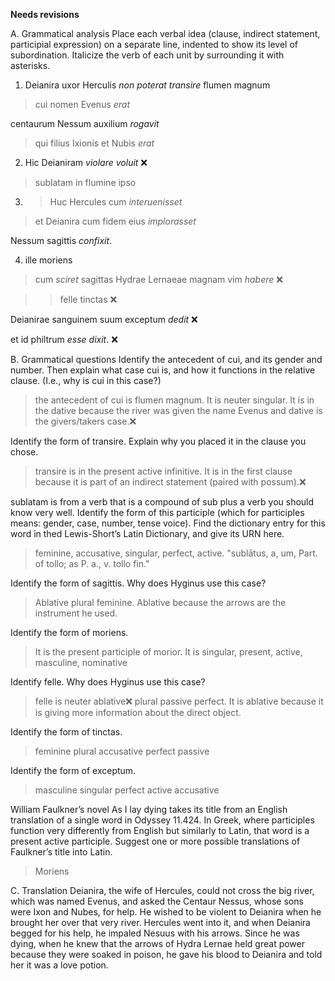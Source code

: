 **Needs revisions**

A. Grammatical analysis
Place each verbal idea (clause, indirect statement, participial expression) on a separate line, indented to show its level of subordination. Italicize the verb of each unit by surrounding it with asterisks.

1. Deianira uxor Herculis *non poterat transire* flumen magnum

> cui nomen Evenus *erat*

centaurum Nessum auxilium *rogavit*

> qui filius Ixionis et Nubis *erat*

2. Hic Deianiram *violare voluit*  ❌

> sublatam in flumine ipso 

3. > Huc Hercules cum *interuenisset*  

> et Deianira cum fidem eius *implorasset*

Nessum sagittis *confixit*.

4. ille moriens 

> cum *sciret* sagittas Hydrae Lernaeae magnam vim *habere* ❌

>> felle tinctas  ❌

Deianirae sanguinem suum exceptum *dedit*  ❌

et id philtrum *esse dixit*. ❌


B. Grammatical questions
Identify the antecedent of cui, and its gender and number. Then explain what case cui is, and how it functions in the relative clause. (I.e., why is cui in this case?)
> the antecedent of cui is flumen magnum. It is neuter singular. It is in the dative because the river was given the name Evenus and dative is the givers/takers case.❌

Identify the form of transire. Explain why you placed it in the clause you chose.
> transire is in the present active infinitive. It is in the first clause because it is part of an indirect statement (paired with possum).❌

sublatam is from a verb that is a compound of sub plus a verb you should know very well. Identify the form of this participle 
(which for participles means: gender, case, number, tense voice). Find the dictionary entry for this word in thed Lewis-Short’s Latin Dictionary, and give its URN here.
> feminine, accusative, singular, perfect, active. "sublātus, a, um, Part. of tollo; as P. a., v. tollo fin."


Identify the form of sagittis. Why does Hyginus use this case?
> Ablative plural feminine. Ablative because the arrows are the instrument he used.

Identify the form of moriens. 
> It is the present participle of morior. It is singular, present, active, masculine, nominative

Identify felle. Why does Hyginus use this case?
> felle is neuter ablative❌ plural passive perfect. It is ablative because it is giving more information about the direct object. 

Identify the form of tinctas.
> feminine plural accusative perfect passive 

Identify the form of exceptum.
> masculine singular perfect active accusative

William Faulkner’s novel As I lay dying takes its title from an English translation of a single word in Odyssey 11.424. 
In Greek, where participles function very differently from English but similarly to Latin, that word is a present active participle. 
Suggest one or more possible translations of Faulkner’s title into Latin.
> Moriens 

C. Translation
Deianira, the wife of Hercules, could not cross the big river, which was named Evenus, and asked the Centaur Nessus, whose sons were Ixon and Nubes, for help. 
He wished to be violent to Deianira when he brought her over that very river. 
Hercules went into it, and when Deianira begged for his help, he impaled Nesuus with his arrows. 
Since he was dying, when he knew that the arrows of Hydra Lernae held great power because they were soaked in poison, he gave his blood to Deianira and told her it was a love potion.
